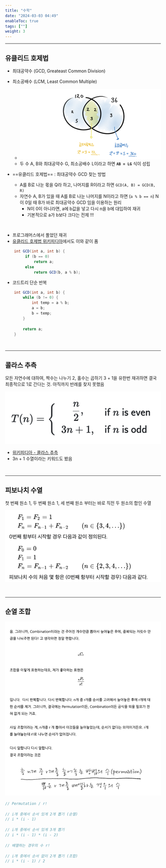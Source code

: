 ```yaml
---
title: "수학"
date: "2024-03-03 04:49"
enableToc: true
tags: [""]
weight: 3
---
```


<hr>

## 유클리드 호제법

- 최대공약수 (GCD, Greateast Common Division)
- 최소공배수 (LCM, Least Common Multiple)
	- ![](brain/image/PS-22.png)
	- 두 수 A, B와 최대공약수 G, 최소공배수 L이라고 하면 **`AB = LG`** 식이 성립

- ==유클리드 호제법== : 최대공약수 GCD 찾는 방법
	- A를 B로 나눈 몫을 Q라 하고, 나머지를 R이라고 하면 `GCD(A, B) = GCD(B, R)`
	- 자연수 A, B가 있을 때 A를 B로 나눈 나머지를 N이라고 하면 (`a % b == n`) N이 0일 때 B가 바로 최대공약수 GCD 임을 이용하는 원리
		- N이 0이 아니라면, a에 b값을 넣고 다시 n을 b에 대입하여 재귀
		- 기본적으로 a가 b보다 크다는 전제 !!!

<br>

- 프로그래머스에서 풀었던 재귀
- <a href='https://ko.wikipedia.org/wiki/%EC%9C%A0%ED%81%B4%EB%A6%AC%EB%93%9C_%ED%98%B8%EC%A0%9C%EB%B2%95' target='_blank'>유클리드 호제법 위키피디아</a>에서도 이와 같이 품

```java
    int GCD(int a, int b) {
         if (b == 0)
             return a;
         else
             return GCD(b, a % b);
```

- 코드트리 단순 반복

```java
    int GCD(int a, int b) {
        while (b != 0) {
            int temp = a % b;
            a = b;
            b = temp;
        }
        
        return a;
    }
```

<br>

<hr>

## 콜라스 추측

모든 자연수에 대하여, 짝수는 나누기 2, 홀수는 곱하기 3 + 1을 유한번 재귀하면 결국 최종적으로 1로 간다는 것. 아직까지 반례를 찾지 못했음

![](brain/image/math-1.png)

- <a href='https://namu.wiki/w/%EC%BD%9C%EB%9D%BC%EC%B8%A0%20%EC%B6%94%EC%B8%A1' target='_blank'>위키피디아 - 콜라스 추측</a>
- 3n + 1 수열이라는 키워드도 봤음

<br>

<hr>

## 피보나치 수열

첫 번째 원소 1, 두 번째 원소 1, 세 번째 원소 부터는 바로 직전 두 원소의 합인 수열

![](brain/image/math-2.png)

<br>

<hr>

## 순열 조합

![](brain/image/math-3.png)


```java
// Permutation / r!

// i개 중에서 순서 있게 2개 뽑기 (순열)
// i * (i - 1)

// i개 중에서 순서 있게 3개 뽑기
// i * (i - 1) * (i - 2)

// 배열하는 경우의 수 r!

// i개 중에서 순서 없이 2개 뽑기 (조합)
// i * (i - 1) / 2
```